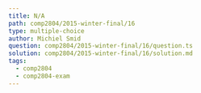 ```yaml
---
title: N/A
path: comp2804/2015-winter-final/16
type: multiple-choice
author: Michiel Smid
question: comp2804/2015-winter-final/16/question.ts
solution: comp2804/2015-winter-final/16/solution.md
tags:
  - comp2804
  - comp2804-exam
---
```

